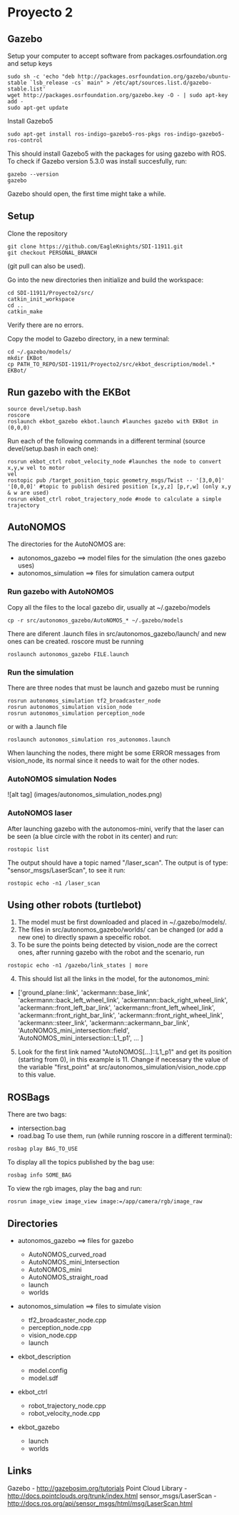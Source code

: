 # Proyecto 2

## Gazebo

Setup your computer to accept software from packages.osrfoundation.org and setup keys
```
sudo sh -c 'echo "deb http://packages.osrfoundation.org/gazebo/ubuntu-stable `lsb_release -cs` main" > /etc/apt/sources.list.d/gazebo-stable.list'
wget http://packages.osrfoundation.org/gazebo.key -O - | sudo apt-key add -
sudo apt-get update
```
Install Gazebo5
```
sudo apt-get install ros-indigo-gazebo5-ros-pkgs ros-indigo-gazebo5-ros-control
```
This should install Gazebo5 with the packages for using gazebo with ROS. To check if Gazebo version 5.3.0 was install succesfully, run:
```
gazebo --version
gazebo
```
Gazebo should open, the first time might take a while.
## Setup

Clone the repository
```
git clone https://github.com/EagleKnights/SDI-11911.git
git checkout PERSONAL_BRANCH
```
(git pull can also be used).

Go into the new directories then initialize and build the workspace:
```
cd SDI-11911/Proyecto2/src/
catkin_init_workspace
cd ..
catkin_make
```

Verify there are no errors.

Copy the model to Gazebo directory, in a new terminal:
```
cd ~/.gazebo/models/
mkdir EKBot
cp PATH_TO_REPO/SDI-11911/Proyecto2/src/ekbot_description/model.* EKBot/
```

## Run gazebo with the EKBot 

```
source devel/setup.bash
roscore
roslaunch ekbot_gazebo ekbot.launch #launches gazebo with EKBot in (0,0,0)
```
Run each of the following commands in a different terminal (source devel/setup.bash in each one):

```
rosrun ekbot_ctrl robot_velocity_node #launches the node to convert x,y,w vel to motor
vel
rostopic pub /target_position_topic geometry_msgs/Twist -- '[3,0,0]' '[0,0,0]' #topic to publish desired position [x,y,z] [p,r,w] (only x,y & w are used)
rosrun ekbot_ctrl robot_trajectory_node #node to calculate a simple trajectory
```
## AutoNOMOS
The directories for the AutoNOMOS are: 
* autonomos_gazebo ==> model files for the simulation (the ones gazebo uses)
* autonomos_simulation ==> files for simulation camera output

### Run gazebo with AutoNOMOS
Copy all the files to the local gazebo dir, usually at ~/.gazebo/models
```
cp -r src/autonomos_gazebo/AutoNOMOS_* ~/.gazebo/models
```
There are diferent .launch files in src/autonomos_gazebo/launch/ and new ones can be created.
roscore must be running
```
roslaunch autonomos_gazebo FILE.launch 
```

### Run the simulation
There are three nodes that must be launch and gazebo must be running
```
rosrun autonomos_simulation tf2_broadcaster_node 
rosrun autonomos_simulation vision_node
rosrun autonomos_simulation perception_node
```
or with a .launch file
```
roslaunch autonomos_simulation ros_autonomos.launch
```
When launching the nodes, there might be some ERROR messages from vision_node, its normal since it needs to wait for the other nodes.
### AutoNOMOS simulation Nodes
![alt tag] (images/autonomos_simulation_nodes.png)

### AutoNOMOS laser
After launching gazebo with the autonomos-mini, verify that the laser can be seen (a blue circle with the robot in its center) and run:
```
rostopic list
```
The output should have a topic named "/laser_scan". The output is of type: "sensor_msgs/LaserScan", to see it run: 
```
rostopic echo -n1 /laser_scan 
```


## Using other robots (turtlebot)
1. The model must be first downloaded and placed in ~/.gazebo/models/.
2. The files in src/autonomos_gazebo/worlds/ can be changed (or add a new one) to directly spawn a speceific robot.
3. To be sure the points being detected by vision_node are the correct ones, after running gazebo with the robot and the scenario, run 
  ```
  rostopic echo -n1 /gazebo/link_states | more
  ```
4. This should list all the links in the model, for the autonomos_mini: 

  * ['ground_plane::link', 'ackermann::base_link', 'ackermann::back_left_wheel_link', 'ackermann::back_right_wheel_link', 'ackermann::front_left_bar_link', 'ackermann::front_left_wheel_link', 'ackermann::front_right_bar_link', 'ackermann::front_right_wheel_link', 'ackermann::steer_link', 'ackermann::ackermann_bar_link', 'AutoNOMOS_mini_intersection::field', 'AutoNOMOS_mini_intersection::L1_p1', ... ] 
5. Look for the first link named "AutoNOMOS[...]::L1_p1" and get its position (starting from 0), in this example is 11. Change if necessary the value of the variable "first_point" at src/autonomos_simulation/vision_node.cpp to this value.

## ROSBags
There are two bags:
* intersection.bag
* road.bag
To use them, run (while running roscore in a different terminal):
```
rosbag play BAG_TO_USE
```
To display all the topics published by the bag use:
```
rosbag info SOME_BAG
```
To view the rgb images, play the bag and run:
```
rosrun image_view image_view image:=/app/camera/rgb/image_raw
```

## Directories
* autonomos_gazebo     ==> files for gazebo
  * AutoNOMOS_curved_road  
  * AutoNOMOS_mini_Intersection  
  * AutoNOMOS_mini
  * AutoNOMOS_straight_road
  * launch 
  * worlds

* autonomos_simulation  ==> files to simulate vision
  * tf2_broadcaster_node.cpp
  * perception_node.cpp  
  * vision_node.cpp
  * launch 
* ekbot_description
  * model.config
  * model.sdf
* ekbot_ctrl
  * robot_trajectory_node.cpp 
  * robot_velocity_node.cpp
* ekbot_gazebo
  * launch 
  * worlds



## Links
Gazebo - http://gazebosim.org/tutorials
Point Cloud Library - http://docs.pointclouds.org/trunk/index.html
sensor_msgs/LaserScan - http://docs.ros.org/api/sensor_msgs/html/msg/LaserScan.html
